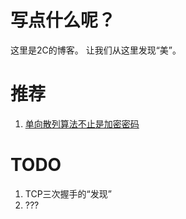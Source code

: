# 写点什么呢？
这里是2C的博客。
让我们从这里发现“美”。
# 推荐
1. [单向散列算法不止是加密密码](https://github.com/iam2c/blog/blob/master/%E5%8D%95%E5%90%91%E6%95%A3%E5%88%97%E7%AE%97%E6%B3%95%E4%B8%8D%E6%AD%A2%E6%98%AF%E5%8A%A0%E5%AF%86%E5%AF%86%E7%A0%81.md)

# TODO
1. TCP三次握手的“发现”
2. ???

